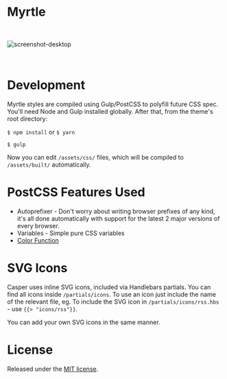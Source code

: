 # Myrtle

&nbsp;

![screenshot-desktop](https://user-images.githubusercontent.com/120485/27221326-1e31d326-5280-11e7-866d-82d550a7683b.jpg)

&nbsp;

# Development

Myrtle styles are compiled using Gulp/PostCSS to polyfill future CSS spec. You'll need Node and Gulp installed globally. After that, from the theme's root directory:

`$ npm install` or `$ yarn`

`$ gulp`

Now you can edit `/assets/css/` files, which will be compiled to `/assets/built/` automatically.


# PostCSS Features Used

- Autoprefixer - Don't worry about writing browser prefixes of any kind, it's all done automatically with support for the latest 2 major versions of every browser.
- Variables - Simple pure CSS variables
- [Color Function](https://github.com/postcss/postcss-color-function)


# SVG Icons

Casper uses inline SVG icons, included via Handlebars partials. You can find all icons inside `/partials/icons`. To use an icon just include the name of the relevant file, eg. To include the SVG icon in `/partials/icons/rss.hbs` - use `{{> "icons/rss"}}`.

You can add your own SVG icons in the same manner.


# License

Released under the [MIT license](LICENSE).
